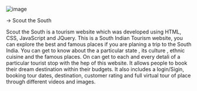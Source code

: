 ![image](https://user-images.githubusercontent.com/75208415/129482922-b824a042-0941-4f4a-a545-d2370165a35b.png)

-> Scout the South 

Scout the South is a tourism website which was developed using HTML, CSS, JavaScript and JQuery. This is a South Indian Tourism website, you can explore the best and famous places if you are planing a trip to the South India. You can get to know about the a particular state , its culture , ethnic cuisine and the famous places. On can get to each and every detali of a particular tourist stop with the hep of this website. It allows people to book their dream destination within their budgets. It also includes a login/Sigin, booking tour dates, destination, customer rating and full virtual tour of place through different videos and images. 

 
